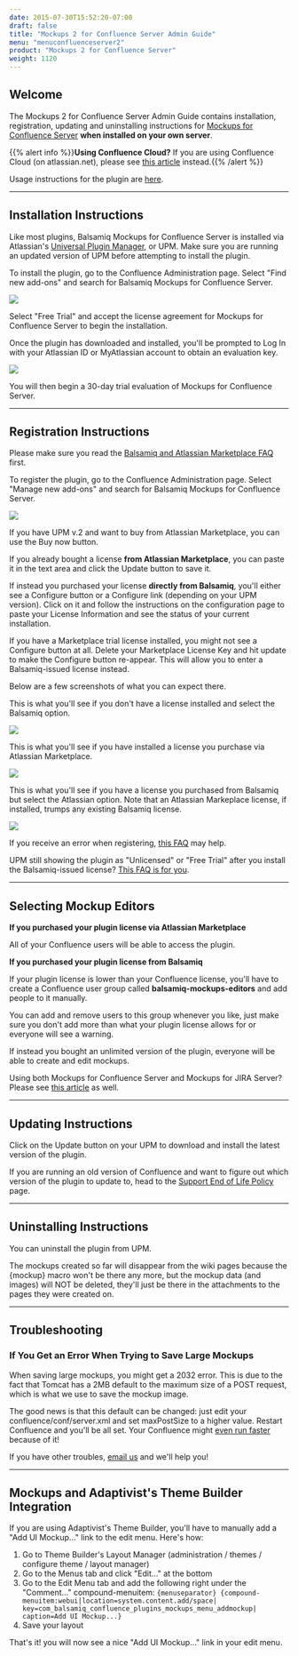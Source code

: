 ```yaml
---
date: 2015-07-30T15:52:20-07:00
draft: false
title: "Mockups 2 for Confluence Server Admin Guide"
menu: "menuconfluenceserver2" 
product: "Mockups 2 for Confluence Server"
weight: 1120
---
```


## Welcome

The Mockups 2 for Confluence Server Admin Guide contains installation, registration, updating and uninstalling instructions for [Mockups for Confluence Server](https://marketplace.atlassian.com/plugins/com.balsamiq.confluence.plugins.mockups/server/overview) **when installed on your own server**.

{{% alert info %}}**Using Confluence Cloud?** If you are using Confluence Cloud (on atlassian.net), please see [this article](/confluence/cloud/admin-guide-cloud/) instead.{{% /alert %}}

Usage instructions for the plugin are [here](../intro/).

* * *

## Installation Instructions

Like most plugins, Balsamiq Mockups for Confluence Server is installed via Atlassian's [Universal Plugin Manager](https://plugins.atlassian.com/plugins/com.atlassian.upm.atlassian-universal-plugin-manager-plugin), or UPM. Make sure you are running an updated version of UPM before attempting to install the plugin.

To install the plugin, go to the Confluence Administration page. Select "Find new add-ons" and search for Balsamiq Mockups for Confluence Server.

![](//media.balsamiq.com/img/support/installation/confluence-install-server1.png)

Select "Free Trial" and accept the license agreement for Mockups for Confluence Server to begin the installation.

Once the plugin has downloaded and installed, you'll be prompted to Log In with your Atlassian ID or MyAtlassian account to obtain an evaluation key.

![](//media.balsamiq.com/img/support/installation/confluence-jira-install-server3.png)

You will then begin a 30-day trial evaluation of Mockups for Confluence Server.

* * *

## Registration Instructions

Please make sure you read the [Balsamiq and Atlassian Marketplace FAQ](https://support.balsamiq.com/sales/marketplace/) first.

To register the plugin, go to the Confluence Administration page. Select "Manage new add-ons" and search for Balsamiq Mockups for Confluence Server.

![](//media.balsamiq.com/img/support/installation/confluence-reg-server1.png)

If you have UPM v.2 and want to buy from Atlassian Marketplace, you can use the Buy now button.

If you already bought a license **from Atlassian Marketplace**, you can paste it in the text area and click the Update button to save it.

If instead you purchased your license **directly from Balsamiq**, you'll either see a Configure button or a Configure link (depending on your UPM version). Click on it and follow the instructions on the configuration page to paste your License Information and see the status of your current installation.

If you have a Marketplace trial license installed, you might not see a Configure button at all. Delete your Marketplace License Key and hit update to make the Configure button re-appear. This will allow you to enter a Balsamiq-issued license instead.

Below are a few screenshots of what you can expect there.

This is what you'll see if you don't have a license installed and select the Balsamiq option.

![](//media.balsamiq.com/img/support/docs/confluence/adminguide/cfg_00.png)

This is what you'll see if you have installed a license you purchase via Atlassian Marketplace.

![](//media.balsamiq.com/img/support/docs/confluence/adminguide/cfg_1.png)

This is what you'll see if you have a license you purchased from Balsamiq but select the Atlassian option. Note that an Atlassian Markeplace license, if installed, trumps any existing Balsamiq license.

![](//media.balsamiq.com/img/support/docs/confluence/adminguide/cfg_010.png)

If you receive an error when registering, [this FAQ](https://support.balsamiq.com/plugins/failedtovalidatelicense/) may help.

UPM still showing the plugin as "Unlicensed" or "Free Trial" after you install the Balsamiq-issued license? [This FAQ is for you](https://support.balsamiq.com/plugins/atlassianlicensenotshowing/).

* * *

## Selecting Mockup Editors

**If you purchased your plugin license via Atlassian Marketplace**

All of your Confluence users will be able to access the plugin.

**If you purchased your plugin license from Balsamiq**

If your plugin license is lower than your Confluence license, you'll have to create a Confluence user group called **balsamiq-mockups-editors** and add people to it manually.

You can add and remove users to this group whenever you like, just make sure you don't add more than what your plugin license allows for or everyone will see a warning.

If instead you bought an unlimited version of the plugin, everyone will be able to create and edit mockups.

Using both Mockups for Confluence Server and Mockups for JIRA Server? Please see [this article](https://support.balsamiq.com/plugins/atlassianldap/) as well.

* * *

## Updating Instructions

Click on the Update button on your UPM to download and install the latest version of the plugin.

If you are running an old version of Confluence and want to figure out which version of the plugin to update to, head to the [Support End of Life Policy](https://support.balsamiq.com/sales/atlassianeol/) page.

* * *

## Uninstalling Instructions

You can uninstall the plugin from UPM.

The mockups created so far will disappear from the wiki pages because the {mockup} macro won't be there any more, but the mockup data (and images) will NOT be deleted, they'll just be there in the attachments to the pages they were created on.

* * *

## Troubleshooting

### If You Get an Error When Trying to Save Large Mockups

When saving large mockups, you might get a 2032 error. This is due to the fact that Tomcat has a 2MB default to the maximum size of a POST request, which is what we use to save the mockup image.

The good news is that this default can be changed: just edit your confluence/conf/server.xml and set maxPostSize to a higher value. Restart Confluence and you'll be all set. Your Confluence might [even run faster](http://confluence.atlassian.com/display/CONFKB/Slow+Page+Rendering+of+Large+Pages+Due+to+HTTP+POST+Limitations) because of it!

If you have other troubles, [email us](https://balsamiq.com/company/contact/#/t/m4c) and we'll help you!

* * *

## Mockups and Adaptivist's Theme Builder Integration

If you are using Adaptivist's Theme Builder, you'll have to manually add a "Add UI Mockup..." link to the edit menu. Here's how:

1.  Go to Theme Builder's Layout Manager (administration / themes / configure theme / layout manager)
2.  Go to the Menus tab and click "Edit..." at the bottom
3.  Go to the Edit Menu tab and add the following right under the "Comment..." compound-menuitem:
     `{menuseparator}
     {compound-menuitem:webui|location=system.content.add/space|
     key=com_balsamiq_confluence_plugins_mockups_menu_addmockup|
     caption=Add UI Mockup...}`
4.  Save your layout

That's it! you will now see a nice "Add UI Mockup..." link in your edit menu.
